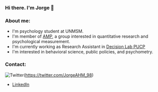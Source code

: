### Hi there. I'm Jorge 👋

### About me:
- I'm psychology student at UNMSM.
- I'm member of [AMP](https://www.facebook.com/amp.unmsm), a group interested in quantitative research and psychological measurement.
- I'm currently working as Research Assistant in [Decision Lab PUCP](https://www.facebook.com/decisionlabPUCP)
- I'm interested in behavioral science, public policies, and psychometry.

### Contact:
![Twitter](https://icones.pro/wp-content/uploads/2021/03/icone-linkedin-ronde-noire.png)(https://twitter.com/JorgeAHM_98)
- [LinkedIn](https://www.linkedin.com/in/jorgehuanca/)

